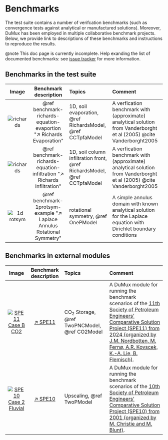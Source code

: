 # Benchmarks

The test suite contains a number of verifcation benchmarks
(such as convergence tests against analytical or manufactured solutions).
Moreover, DuMux has been employed in multiple collaborative benchmark projects.
Below, we provide link to descriptions of these benchmarks and instructions
to reproduce the results.

@note This doc page is currently incomplete.
Help exanding the list of documented benchmarks: see [issue tracker](https://git.iws.uni-stuttgart.de/dumux-repositories/dumux/-/issues/1417)
for more information.

## Benchmarks in the test suite

| Image | Benchmark description | Topics | Comment |
|:----------:|:----------:|:---------|:---------|
| ![richards](https://dumux.org/images/mod-richards.png) | @ref benchmark-richards-equation-evaportion "↗️ Richards Evaporation"  | 1D, soil evaporation, @ref RichardsModel, @ref CCTpfaModel | A verfication benchmark with (approximate) analytical solution from Vanderborght et al (2005) @cite Vanderborght2005 |
| ![richards](https://dumux.org/images/mod-richards.png) | @ref benchmark-richards-equation-infiltration "↗️ Richards Infiltration"  | 1D, soil column infiltration front, @ref RichardsModel, @ref CCTpfaModel | A verfication benchmark with (approximate) analytical solution from Vanderborght et al (2005) @cite Vanderborght2005 |
| ![1d rotsym](https://git.iws.uni-stuttgart.de/dumux-repositories/dumux/-/raw/master/examples/1protationsymmetry/img/result.png) | @ref benchmark-1protsym-example "↗️ Laplace Annulus Rotational Symmetry"  | rotational symmetry, @ref OnePModel | A simple annulus domain with known analytical solution for the Laplace equation with Dirichlet boundary conditions |




## Benchmarks in external modules

| Image | Benchmark description | Topics | Comment |
|:----------:|:----------:|:---------|:---------|
| [![SPE11 Case B CO2](https://git.iws.uni-stuttgart.de/dumux-appl/dumux-spe11/-/raw/main/doc/co2_mass_fraction_liq.gif)](https://git.iws.uni-stuttgart.de/dumux-appl/dumux-spe11) | [↗️ SPE11](https://git.iws.uni-stuttgart.de/dumux-appl/dumux-spe11) | CO<sub>2</sub> Storage, @ref TwoPNCModel, @ref CO2Model  | A DuMux module for running the benchmark scenarios of the [11th Society of Petroleum Engineers' Comparative Solution Project (SPE11) from 2024 (organized by J.M. Nordbotten, M. Fernø, A.R. Kovscek, K.-A. Lie, B. Flemisch)](https://www.spe.org/en/csp/). |
| [![SPE10 Case 2 Fluvial](https://www.spe.org/web/csp/images/img2.gif)](https://git.iws.uni-stuttgart.de/dumux-appl/dumux-spe10) | [↗️ SPE10](https://git.iws.uni-stuttgart.de/dumux-appl/dumux-spe10) | Upscaling, @ref TwoPModel | A DuMux module for running the benchmark scenarios of the [10th Society of Petroleum Engineers' Comparative Solution Project (SPE10) from 2001 (organized by M. Christie and M. Blunt)](https://www.spe.org/web/csp/index.html). |
